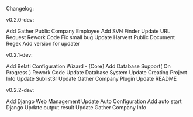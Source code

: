 Changelog:

v0.2.0-dev:

Add Gather Public Company Employee
Add SVN Finder
Update URL Request
Rework Code
Fix small bug
Update Harvest Public Document Regex
Add version for updater

v0.2.1-dev:

Add Belati Configuration Wizard - [Core]
Add Database Support( On Progress )
Rework Code
Update Database System
Update Creating Project Info
Update Sublist3r
Update Gather Company Plugin
Update README

v0.2.2-dev:

Add Django Web Management
Update Auto Configuration
Add auto start Django
Update output result
Update Gather Company Info
